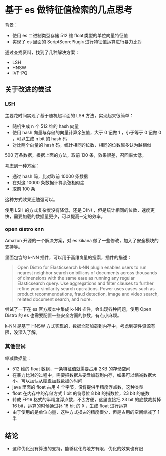 # 基于 es 做特征值检索的几点思考

背景：

- 使用 es 二进制类型存储 512 维 float 类型的单位向量特征值
- 实现了 es 里面的 ScriptScorePlugin 进行特征值运算进行暴力比对

通过查找资料，找到了几种解决方案：

- LSH
- HNSW
- IVF-PQ

## 关于改进的尝试

### LSH

主要花时间实现了基于随机超平面的 LSH 方法，实现起来很简单：

- 随机生成 n 个 512 维的 hash 向量
- 使用 hash 向量与存储的向量计算余弦值，大于 0 记做 1 ，小于等于 0 记做 0 ，可以生成 n bit 的 hash 码
- 对比两个向量的 hash 码，统计相同的位数，相同的位数越多认为越相似

500 万条数据，根据上面的方法，取前 100 条，效果很差，召回率太低。

考虑到一种方案：

- 通过 hash 码，比对取前 10000 条数据
- 在对这 10000 条数据计算余弦相似度
- 取前 100 条

这种方式效果还勉强可以。

使用 LSH 的方式复杂度没有降低，还是 O(N) ，但是统计相同的位数，速度更快，需要加载的数据量更少，可以提高一定的效率。

### open distro knn

Amazon 开源的一个解决方案，对 es kibana 做了一些修改，加入了安全模块的支持等。

里面包含的 k-NN 插件，可以用于高维向量的搜索，插件的描述：

> Open Distro for Elasticsearch k-NN plugin enables users to run nearest neighbor search on billions of documents across thousands of dimensions with the same ease as running any regular Elasticsearch query. Use aggregations and filter clauses to further refine your similarity search operations. Power uses cases such as product recommendations, fraud detection, image and video search, related document search, and more.

尝试了一下在 es 官方版本中集成 k-NN 插件，会出现各种问题，使用 Open Distro 的 es 也需要配置一些安全方面的参数，有点小麻烦。

k-NN 是基于 HNSW 方式实现的，数据全部加载到内存中，考虑到硬件资源有限，没深入了解。

### 其他尝试

缩减数据量：

- 512 维的 float 数组，一条特征值就需要占用 2KB 的存储空间
- 在暴力比对的过程中，需要把数据从硬盘加载到内存，如果可以缩减数据大小，可以加快从硬盘加载数据的时间
- java 里面的 float 占用 4 个字节，没有提供半精度浮点数，这种类型
- float 在内存中的存储方式 1 bit 的符号位 8 bit 的指数位，23 bit 的底数
- 转成 FP16 格式的半精度浮点数，不太方便，这里直接把 23 bit 的底数裁剪掉 16 bit，运算的时候通过补 16 bit 的 0 ，生成 float 进行运算
- 由于使用的是单位向量，这种方式损失的精度很少，但是占用的空间缩减了 1 半

## 结论

- 这种优化没有算法的支持，能够优化的地方有限，优化的效果也有限
